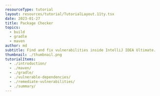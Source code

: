 ```yaml
---
resourceType: tutorial
layout: resources/tutorial/TutorialLayout.11ty.tsx
date: 2023-01-27
title: Package Checker
topics:
  - build
  - gradle
  - maven
author: md
subtitle: Find and fix vulnerabilities inside IntelliJ IDEA Ultimate.
thumbnail: ./thumbnail.png
tutorialItems:
  - ./introduction/
  - ./maven/
  - ./gradle/
  - ./vulnerable-dependencies/
  - ./remediate-vulnerabilities/
  - ./summary/
---
```

